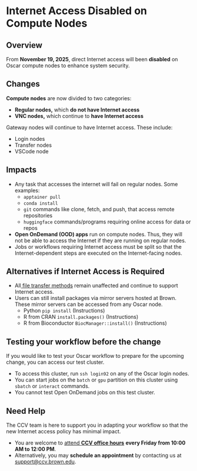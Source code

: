 # Internet Access Disabled on Compute Nodes

## Overview

From **November 19, 2025**, direct Internet access will been **disabled** on Oscar compute nodes to enhance system security.

## Changes

**Compute nodes** are now divided to two categories:

* **Regular nodes,** which **do not have Internet access**
* **VNC nodes,** which continue to **have Internet access**

Gateway nodes will continue to have Internet access. These include:

* Login nodes
* Transfer nodes
* VSCode node

## Impacts

* Any task that accesses the internet will fail on regular nodes. Some examples:
  * `apptainer pull`
  * `conda install`
  * `git` commands like clone, fetch, and push, that access remote repositories
  * `huggingface` commands/programs requiring online access for data or repos
* **Open OnDemand (OOD) apps** run on compute nodes. Thus, they will not be able to access the Internet if they are running on regular nodes.
* Jobs or workflows requiring Internet access must be split so that the Internet-dependent steps are executed on the Internet-facing nodes.

## Alternatives if Internet Access is Required

* All[ file transfer methods](../managing-files/filetransfer.md) remain unaffected and continue to support Internet access.
* Users can still install packages via mirror servers hosted at Brown. These mirror servers can be accessed from any Oscar node.
  * Python `pip install` (Instructions) &#x20;
  * R from CRAN  `install.packages()` (Instructions)
  * R from Bioconductor `BiocManager::install()` (Instructions)

## Testing your workflow before the change

If you would like to test your Oscar workflow to prepare for the upcoming change, you can access our test cluster.&#x20;

* To access this cluster, run `ssh login92` on any of the Oscar login nodes.
* You can start jobs on the  `batch` or `gpu` partition on this cluster using `sbatch` or `interact` commands.
* You cannot test Open OnDemand jobs on this test cluster.

## Need Help

The CCV team is here to support you in adapting your workflow so that the new Internet access policy has minimal impact.

* You are welcome to [attend **CCV office hours**](https://brown.zoom.us/j/93572022965) **every Friday from 10:00 AM to 12:00 PM**.
* Alternatively, you may **schedule an appointment** by contacting us at support@ccv.brown.edu.

